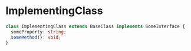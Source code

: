 # ImplementingClass

```typescript
class ImplementingClass extends BaseClass implements SomeInterface {
  someProperty: string;
  someMethod(): void;
}
```
